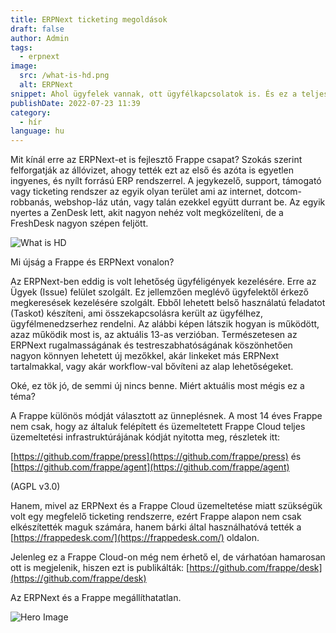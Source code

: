 ```yaml
---
title: ERPNext ticketing megoldások
draft: false
author: Admin
tags:
  - erpnext
image:
  src: /what-is-hd.png
  alt: ERPNext
snippet: Ahol ügyfelek vannak, ott ügyfélkapcsolatok is. És ez a teljes ügyfélélmény része, így sem az ügyfélnek, sem az ügyféllel foglalkozó munkatársaknak nem mindegy, hogyan zajlik az ügyféltámogatás.
publishDate: 2022-07-23 11:39
category:
  - hír
language: hu
---
```


Mit kínál erre az ERPNext-et is fejlesztő Frappe csapat? Szokás szerint felforgatják az állóvizet, ahogy tették ezt az első és azóta is egyetlen ingyenes, és nyílt forrású ERP rendszerrel. A jegykezelő, support, támogató vagy ticketing rendszer az egyik olyan terület ami az internet, dotcom-robbanás, webshop-láz után, vagy talán ezekkel együtt durrant be. Az egyik nyertes a ZenDesk lett, akit nagyon nehéz volt megközelíteni, de a FreshDesk nagyon szépen feljött.

![What is HD](/images/what-is-hd.png)

Mi újság a Frappe és ERPNext vonalon?

Az ERPNext-ben eddig is volt lehetőség ügyféligények kezelésére. Erre az Ügyek (Issue) felület szolgált. Ez jellemzően meglévő ügyfelektől érkező megkeresések kezelésére szolgált. Ebből lehetett belső használatú feladatot (Taskot) készíteni, ami összekapcsolásra került az ügyfélhez, ügyfélmenedzserhez rendelni. Az alábbi képen látszik hogyan is működött, azaz működik most is, az aktuális 13-as verzióban. Természetesen az ERPNext rugalmasságának és testreszabhatóságának köszönhetően nagyon könnyen lehetett új mezőkkel, akár linkeket más ERPNext tartalmakkal, vagy akár workflow-val bővíteni az alap lehetőségeket.

Oké, ez tök jó, de semmi új nincs benne. Miért aktuális most mégis ez a téma?

A Frappe különös módját választott az ünneplésnek. A most 14 éves Frappe nem csak, hogy az általuk felépített és üzemeltetett Frappe Cloud teljes üzemeltetési infrastruktúrájának kódját nyitotta meg, részletek itt:

[https://github.com/frappe/press](https://github.com/frappe/press) és [https://github.com/frappe/agent](https://github.com/frappe/agent)

(AGPL v3.0)

Hanem, mivel az ERPNext és a Frappe Cloud üzemeltetése miatt szükségük volt egy megfelelő ticketing rendszerre, ezért Frappe alapon nem csak elkészítették maguk számára, hanem bárki által használhatóvá tették a [https://frappedesk.com/](https://frappedesk.com/) oldalon.

Jelenleg ez a Frappe Cloud-on még nem érhető el, de várhatóan hamarosan ott is megjelenik, hiszen ezt is publikálták: [https://github.com/frappe/desk](https://github.com/frappe/desk)

Az ERPNext és a Frappe megállíthatatlan.

![Hero Image](/images/hero-image.png)
